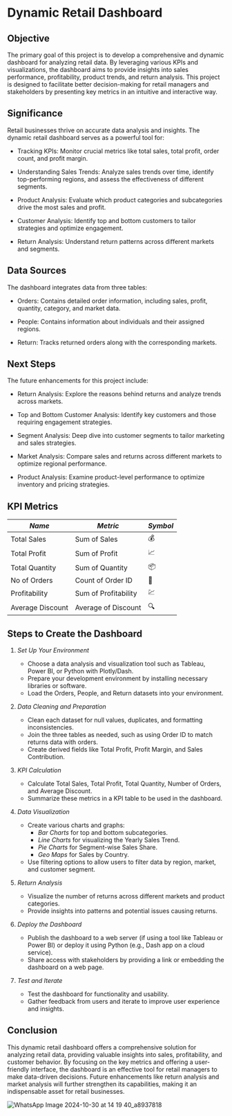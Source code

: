 #  Dynamic Retail Dashboard

## Objective
The primary goal of this project is to develop a comprehensive and dynamic dashboard for analyzing retail data. By leveraging various KPIs and visualizations, the dashboard aims to provide insights into sales performance, profitability, product trends, and return analysis. This project is designed to facilitate better decision-making for retail managers and stakeholders by presenting key metrics in an intuitive and interactive way.

## Significance
Retail businesses thrive on accurate data analysis and insights. The dynamic retail dashboard serves as a powerful tool for:
 - Tracking KPIs: Monitor crucial metrics like total sales, total profit, order count, and profit margin.
   
 - Understanding Sales Trends: Analyze sales trends over time, identify top-performing regions, and assess the effectiveness of different segments.
   
 - Product Analysis: Evaluate which product categories and subcategories drive the most sales and profit.
   
 - Customer Analysis: Identify top and bottom customers to tailor strategies and optimize engagement.
   
 - Return Analysis: Understand return patterns across different markets and segments.

## Data Sources
The dashboard integrates data from three tables:
 -  Orders: Contains detailed order information, including sales, profit, quantity, category, and market data.
 
 -  People: Contains information about individuals and their assigned regions.
 
 -  Return: Tracks returned orders along with the corresponding markets.

## Next Steps
The future enhancements for this project include:
 - Return Analysis: Explore the reasons behind returns and analyze trends across markets.
   
 - Top and Bottom Customer Analysis: Identify key customers and those requiring engagement strategies.
   
 - Segment Analysis: Deep dive into customer segments to tailor marketing and sales strategies.
   
 - Market Analysis: Compare sales and returns across different markets to optimize regional performance.
   
 - Product Analysis: Examine product-level performance to optimize inventory and pricing strategies.

## KPI Metrics

| *Name*             | *Metric*               | *Symbol* |
|----------------------|--------------------------|------------|
| Total Sales          | Sum of Sales             | 💰        |
| Total Profit         | Sum of Profit            | 📈        |
| Total Quantity       | Sum of Quantity          | 📦        |
| No of Orders         | Count of Order ID        | 🛒        |
| Profitability        | Sum of Profitability     | 💹        |
| Average Discount     | Average of Discount      | 🔍        |

## Steps to Create the Dashboard

1. *Set Up Your Environment*
   - Choose a data analysis and visualization tool such as Tableau, Power BI, or Python with Plotly/Dash.
   - Prepare your development environment by installing necessary libraries or software.
   - Load the Orders, People, and Return datasets into your environment.

2. *Data Cleaning and Preparation*
   - Clean each dataset for null values, duplicates, and formatting inconsistencies.
   - Join the three tables as needed, such as using Order ID to match returns data with orders.
   - Create derived fields like Total Profit, Profit Margin, and Sales Contribution.

3. *KPI Calculation*
   - Calculate Total Sales, Total Profit, Total Quantity, Number of Orders, and Average Discount.
   - Summarize these metrics in a KPI table to be used in the dashboard.

4. *Data Visualization*
   - Create various charts and graphs:
     - *Bar Charts* for top and bottom subcategories.
     - *Line Charts* for visualizing the Yearly Sales Trend.
     - *Pie Charts* for Segment-wise Sales Share.
     - *Geo Maps* for Sales by Country.
   - Use filtering options to allow users to filter data by region, market, and customer segment.

5. *Return Analysis*
   - Visualize the number of returns across different markets and product categories.
   - Provide insights into patterns and potential issues causing returns.

6. *Deploy the Dashboard*
   - Publish the dashboard to a web server (if using a tool like Tableau or Power BI) or deploy it using Python (e.g., Dash app on a cloud service).
   - Share access with stakeholders by providing a link or embedding the dashboard on a web page.

7. *Test and Iterate*
   - Test the dashboard for functionality and usability.
   - Gather feedback from users and iterate to improve user experience and insights.
  
## Conclusion
This dynamic retail dashboard offers a comprehensive solution for analyzing retail data, providing valuable insights into sales, profitability, and customer behavior. By focusing on the key metrics and offering a user-friendly interface, the dashboard is an effective tool for retail managers to make data-driven decisions. Future enhancements like return analysis and market analysis will further strengthen its capabilities, making it an indispensable asset for retail businesses.

![WhatsApp Image 2024-10-30 at 14 19 40_a8937818](https://github.com/user-attachments/assets/a6afa45b-6a7f-4c8d-b552-74c79e4f1c20)




